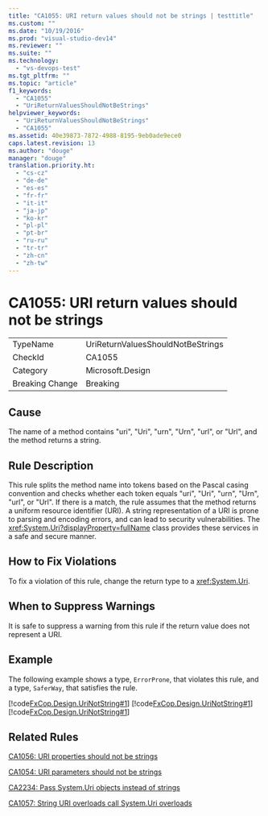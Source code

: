 ```yaml
---
title: "CA1055: URI return values should not be strings | testtitle"
ms.custom: ""
ms.date: "10/19/2016"
ms.prod: "visual-studio-dev14"
ms.reviewer: ""
ms.suite: ""
ms.technology: 
  - "vs-devops-test"
ms.tgt_pltfrm: ""
ms.topic: "article"
f1_keywords: 
  - "CA1055"
  - "UriReturnValuesShouldNotBeStrings"
helpviewer_keywords: 
  - "UriReturnValuesShouldNotBeStrings"
  - "CA1055"
ms.assetid: 40e39873-7872-4988-8195-9eb0ade9ece0
caps.latest.revision: 13
ms.author: "douge"
manager: "douge"
translation.priority.ht: 
  - "cs-cz"
  - "de-de"
  - "es-es"
  - "fr-fr"
  - "it-it"
  - "ja-jp"
  - "ko-kr"
  - "pl-pl"
  - "pt-br"
  - "ru-ru"
  - "tr-tr"
  - "zh-cn"
  - "zh-tw"
---
```

# CA1055: URI return values should not be strings
|||  
|-|-|  
|TypeName|UriReturnValuesShouldNotBeStrings|  
|CheckId|CA1055|  
|Category|Microsoft.Design|  
|Breaking Change|Breaking|  
  
## Cause  
 The name of a method contains "uri", "Uri", "urn", "Urn", "url", or "Url", and the method returns a string.  
  
## Rule Description  
 This rule splits the method name into tokens based on the Pascal casing convention and checks whether each token equals "uri", "Uri", "urn", "Urn", "url", or "Url". If there is a match, the rule assumes that the method returns a uniform resource identifier (URI). A string representation of a URI is prone to parsing and encoding errors, and can lead to security vulnerabilities. The <xref:System.Uri?displayProperty=fullName> class provides these services in a safe and secure manner.  
  
## How to Fix Violations  
 To fix a violation of this rule, change the return type to a <xref:System.Uri>.  
  
## When to Suppress Warnings  
 It is safe to suppress a warning from this rule if the return value does not represent a URI.  
  
## Example  
 The following example shows a type, `ErrorProne`, that violates this rule, and a type, `SaferWay`, that satisfies the rule.  
  
 [!code[FxCop.Design.UriNotString#1](../code-quality/codesnippet/CSharp/ca1055--uri-return-values-should-not-be-strings_1.cs)]
[!code[FxCop.Design.UriNotString#1](../code-quality/codesnippet/VisualBasic/ca1055--uri-return-values-should-not-be-strings_1.vb)]
[!code[FxCop.Design.UriNotString#1](../code-quality/codesnippet/CPP/ca1055--uri-return-values-should-not-be-strings_1.cpp)]  
  
## Related Rules  
 [CA1056: URI properties should not be strings](../code-quality/ca1056--uri-properties-should-not-be-strings.md)  
  
 [CA1054: URI parameters should not be strings](../code-quality/ca1054--uri-parameters-should-not-be-strings.md)  
  
 [CA2234: Pass System.Uri objects instead of strings](../code-quality/ca2234--pass-system.uri-objects-instead-of-strings.md)  
  
 [CA1057: String URI overloads call System.Uri overloads](../code-quality/ca1057--string-uri-overloads-call-system.uri-overloads.md)